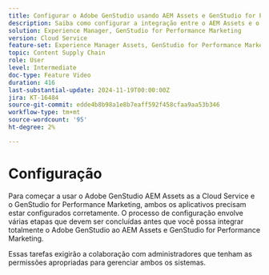 ```yaml
---
title: Configurar o Adobe GenStudio usando AEM Assets e GenStudio for Performance Marketing
description: Saiba como configurar a integração entre o AEM Assets e o GenStudio for Performance Marketing.
solution: Experience Manager, GenStudio for Performance Marketing
version: Cloud Service
feature-set: Experience Manager Assets, GenStudio for Performance Marketing
topic: Content Supply Chain
role: User
level: Intermediate
doc-type: Feature Video
duration: 416
last-substantial-update: 2024-11-19T00:00:00Z
jira: KT-16484
source-git-commit: edde4b8b98a1e8b7eaff592f458cfaa9aa53b346
workflow-type: tm+mt
source-wordcount: '95'
ht-degree: 2%

---
```



# Configuração

Para começar a usar o Adobe GenStudio AEM Assets as a Cloud Service e o GenStudio for Performance Marketing, ambos os aplicativos precisam estar configurados corretamente. O processo de configuração envolve várias etapas que devem ser concluídas antes que você possa integrar totalmente o Adobe GenStudio ao AEM Assets e GenStudio for Performance Marketing.

Essas tarefas exigirão a colaboração com administradores que tenham as permissões apropriadas para gerenciar ambos os sistemas.

<!-- CARDS 

* https://experienceleague.adobe.com/en/docs/experience-manager-learn/assets/video-playlists/assets-view
   {title=Set up AEM Assets with Assets view}
* https://experienceleague.adobe.com/en/docs/experience-manager-learn/assets/content-hub/set-up
   {title=Enable AEM Assets Content Hub}
* https://experienceleague.adobe.com/en/docs/genstudio-for-performance-marketing/user-guide/get-started
   {title=Set up GenStudio for Performance Marketing}

-->